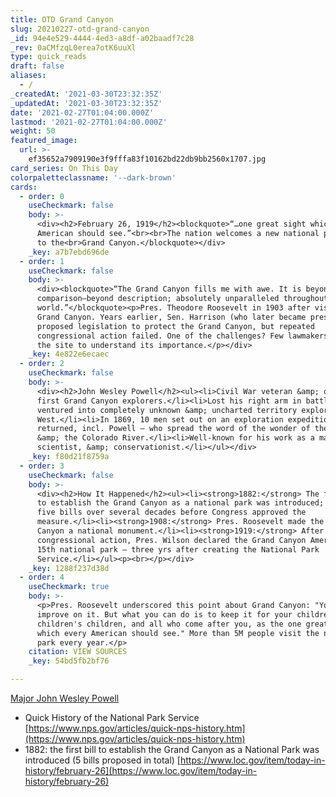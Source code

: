 ```yaml
---
title: OTD Grand Canyon
slug: 20210227-otd-grand-canyon
_id: 94e4e529-4444-4ed3-a8df-a02baadf7c28
_rev: 0aCMfzqL0erea7otK6uuXl
type: quick_reads
draft: false
aliases:
  - /
_createdAt: '2021-03-30T23:32:35Z'
_updatedAt: '2021-03-30T23:32:35Z'
date: '2021-02-27T01:04:00.000Z'
lastmod: '2021-02-27T01:04:00.000Z'
weight: 50
featured_image:
  url: >-
    ef35652a7909190e3f9fffa83f10162bd22db9bb2560x1707.jpg
card_series: On This Day
colorpaletteclassname: '--dark-brown'
cards:
  - order: 0
    useCheckmark: false
    body: >-
      <div><h2>February 26, 1919</h2><blockquote>“…one great sight which every
      American should see.”<br><br>The nation welcomes a new national park, home
      to the<br>Grand Canyon.</blockquote></div>
    _key: a7b7ebd696de
  - order: 1
    useCheckmark: false
    body: >-
      <div><blockquote>“The Grand Canyon fills me with awe. It is beyond
      comparison—beyond description; absolutely unparalleled throughout the wide
      world.”</blockquote><p>Pres. Theodore Roosevelt in 1903 after visiting the
      Grand Canyon. Years earlier, Sen. Harrison (who later became president)
      proposed legislation to protect the Grand Canyon, but repeated
      congressional action failed. One of the challenges? Few lawmakers had seen
      the site to understand its importance.</p></div>
    _key: 4e822e6ecaec
  - order: 2
    useCheckmark: false
    body: >-
      <div><h2>John Wesley Powell</h2><ul><li>Civil War veteran &amp; one of the
      first Grand Canyon explorers.</li><li>Lost his right arm in battle but
      ventured into completely unknown &amp; uncharted territory exploring the
      West.</li><li>In 1869, 10 men set out on an exploration expedition; only 6
      returned, incl. Powell – who spread the word of the wonder of the land
      &amp; the Colorado River.</li><li>Well-known for his work as a map maker,
      scientist, &amp; conservationist.</li></ul></div>
    _key: f80d21f8759a
  - order: 3
    useCheckmark: false
    body: >-
      <div><h2>How It Happened</h2><ul><li><strong>1882:</strong> The first bill
      to establish the Grand Canyon as a national park was introduced; it took
      five bills over several decades before Congress approved the
      measure.</li><li><strong>1908:</strong> Pres. Roosevelt made the Grand
      Canyon a national monument.</li><li><strong>1919:</strong> After
      congressional action, Pres. Wilson declared the Grand Canyon America’s
      15th national park – three yrs after creating the National Park
      Service.</li></ul><p><br></p></div>
    _key: 1288f237d38d
  - order: 4
    useCheckmark: true
    body: >-
      <p>Pres. Roosevelt underscored this point about Grand Canyon: "You cannot
      improve on it. But what you can do is to keep it for your children, your
      children's children, and all who come after you, as the one great sight
      which every American should see." More than 5M people visit the national
      park every year.</p>
    citation: VIEW SOURCES
    _key: 54bd5fb2bf76

---
```

[Major John Wesley Powell](https://www.usgs.gov/science-support/osqi/youth-education-science/science/john-wesley-powell-expedition-then-and-now?qt-science_center_objects=0#qt-science_center_objects)

* Quick History of the National Park Service  
[https://www.nps.gov/articles/quick-nps-history.htm](https://www.nps.gov/articles/quick-nps-history.htm)
* 1882: the first bill to establish the Grand Canyon as a National Park was introduced (5 bills proposed in total) [https://www.loc.gov/item/today-in-history/february-26](https://www.loc.gov/item/today-in-history/february-26)